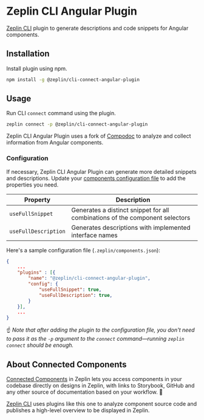 # Zeplin CLI Angular Plugin

[Zeplin CLI](https://github.com/zeplin/cli) plugin to generate descriptions and code snippets for Angular components.

## Installation

Install plugin using npm.

```sh
npm install -g @zeplin/cli-connect-angular-plugin
```

## Usage

Run CLI `connect` command using the plugin.

```sh
zeplin connect -p @zeplin/cli-connect-angular-plugin
```

Zeplin CLI Angular Plugin uses a fork of [Compodoc](https://github.com/compodoc/compodoc) to analyze and collect information from Angular components.

### Configuration

If necessary, Zeplin CLI Angular Plugin can generate more detailed snippets and descriptions. Update your [components configuration file](./docs/cli.componentconfigfile.plugins.md) to add the properties you need.

| Property             | Description                                                                  |
|----------------------|------------------------------------------------------------------------------|
| `useFullSnippet`     | Generates a distinct snippet for all combinations of the component selectors |
| `useFullDescription` | Generates descriptions with implemented interface names                      |

Here's a sample configuration file (`.zeplin/components.json`):

```json
{
    ...
    "plugins" : [{
        "name": "@zeplin/cli-connect-angular-plugin",
        "config": {
            "useFullSnippet": true,
            "useFullDescription": true,
        }
    }],
    ...
}
```

☝️ _Note that after adding the plugin to the configuration file, you don't need to pass it as the `-p` argument to the `connect` command—running `zeplin connect` should be enough._

## About Connected Components

[Connected Components](https://blog.zeplin.io/introducing-connected-components-components-in-design-and-code-in-harmony-aa894ed5bd95) in Zeplin lets you access components in your codebase directly on designs in Zeplin, with links to Storybook, GitHub and any other source of documentation based on your workflow. 🧩

[Zeplin CLI](https://github.com/zeplin/cli) uses plugins like this one to analyze component source code and publishes a high-level overview to be displayed in Zeplin.
